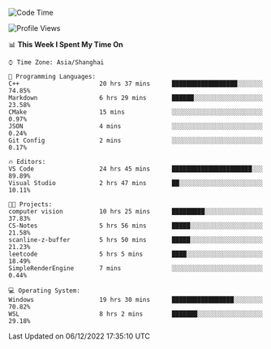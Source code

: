 <!--START_SECTION:waka-->
![Code Time](http://img.shields.io/badge/Code%20Time-424%20hrs%2040%20mins-blue)

![Profile Views](http://img.shields.io/badge/Profile%20Views-3-blue)

📊 **This Week I Spent My Time On** 

```text
⌚︎ Time Zone: Asia/Shanghai

💬 Programming Languages: 
C++                      20 hrs 37 mins      ██████████████████░░░░░░░   74.85% 
Markdown                 6 hrs 29 mins       ██████░░░░░░░░░░░░░░░░░░░   23.58% 
CMake                    15 mins             ░░░░░░░░░░░░░░░░░░░░░░░░░   0.97% 
JSON                     4 mins              ░░░░░░░░░░░░░░░░░░░░░░░░░   0.24% 
Git Config               2 mins              ░░░░░░░░░░░░░░░░░░░░░░░░░   0.17%

🔥 Editors: 
VS Code                  24 hrs 45 mins      ██████████████████████░░░   89.89% 
Visual Studio            2 hrs 47 mins       ██░░░░░░░░░░░░░░░░░░░░░░░   10.11%

🐱‍💻 Projects: 
computer vision          10 hrs 25 mins      █████████░░░░░░░░░░░░░░░░   37.83% 
CS-Notes                 5 hrs 56 mins       █████░░░░░░░░░░░░░░░░░░░░   21.58% 
scanline-z-buffer        5 hrs 50 mins       █████░░░░░░░░░░░░░░░░░░░░   21.23% 
leetcode                 5 hrs 5 mins        ████░░░░░░░░░░░░░░░░░░░░░   18.49% 
SimpleRenderEngine       7 mins              ░░░░░░░░░░░░░░░░░░░░░░░░░   0.44%

💻 Operating System: 
Windows                  19 hrs 30 mins      █████████████████░░░░░░░░   70.82% 
WSL                      8 hrs 2 mins        ███████░░░░░░░░░░░░░░░░░░   29.18%

```


 Last Updated on 06/12/2022 17:35:10 UTC
<!--END_SECTION:waka-->